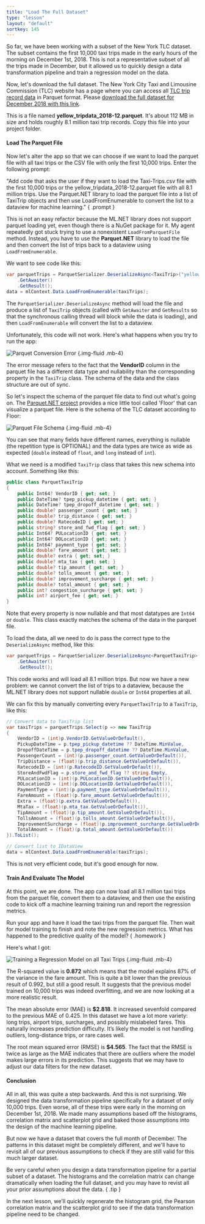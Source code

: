```yaml
---
title: "Load The Full Dataset"
type: "lesson"
layout: "default"
sortkey: 145
---
```


So far, we have been working with a subset of the New York TLC dataset. The subset contains the first 10,000 taxi trips made in the early hours of the morning on December 1st, 2018. This is not a representative subset of all the trips made in December, but it allowed us to quickly design a data transformation pipeline and train a regression model on the data.

Now, let's download the full dataset. The New York City Taxi and Limousine Commission (TLC) website has a page where you can access all [TLC trip record data](https://www.nyc.gov/site/tlc/about/tlc-trip-record-data.page) in Parquet format. Please [download the full dataset for December 2018 with this link](https://d37ci6vzurychx.cloudfront.net/trip-data/yellow_tripdata_2018-12.parquet).

This is a file named **yellow_tripdata_2018-12.parquet**. It's about 112 MB in size and holds roughly 8.1 million taxi trip records. Copy this file into your project folder.

#### Load The Parquet File

Now let's alter the app so that we can choose if we want to load the parquet file with all taxi trips or the CSV file with only the first 10,000 trips. Enter the following prompt:

"Add code that asks the user if they want to load the Taxi-Trips.csv file with the first 10,000 trips or the yellow_tripdata_2018-12.parquet file with all 8.1 million trips. Use the Parquet.NET library to load the parquet file into a list of TaxiTrip objects and then use LoadFromEnumerable to convert the list to a dataview for machine learning."
{ .prompt }

This is not an easy refactor because the ML.NET library does not support parquet loading yet, even though there is a NuGet package for it. My agent repeatedly got stuck trying to use a nonexistent `LoadFromParquetFile` method. Instead, you have to use the **Parquet.NET** library to load the file and then convert the list of trips back to a dataview using `LoadFromEnumerable`.

We want to see code like this:

```csharp
var parquetTrips = ParquetSerializer.DeserializeAsync<TaxiTrip>("yellow_tripdata_2018-12.parquet")
    .GetAwaiter()
    .GetResult();
data = mlContext.Data.LoadFromEnumerable(taxiTrips);
```

The `ParquetSerializer.DeserializeAsync` method will load the file and produce a list of `TaxiTrip` objects (called with `GetAwaiter` and `GetResults` so that the synchronous calling thread will block while the data is loading), and then `LoadFromEnumerable` will convert the list to a dataview. 

Unfortunately, this code will not work. Here's what happens when you try to run the app:

![Parquet Conversion Error](../img/parquet-error.jpg)
{.img-fluid .mb-4}

The error message refers to the fact that the **VendorID** column in the parquet file has a different data type and nullability than the corresponding property in the `TaxiTrip` class. The schema of the data and the class structure are out of sync.

So let's inspect the schema of the parquet file data to find out what's going on. The [Parquet.NET project](https://github.com/aloneguid/parquet-dotnet) provides a nice little tool called 'Floor' that can visualize a parquet file. Here is the schema of the TLC dataset according to Floor: 

![Parquet File Schema](../img/parquet-schema.jpg)
{.img-fluid .mb-4}

You can see that many fields have different names, everything is nullable (the repetition type is OPTIONAL) and the data types are twice as wide as expected (`double` instead of `float`, and `long` instead of `int`).

What we need is a modified `TaxiTrip` class that takes this new schema into account. Something like this:

```csharp
public class ParquetTaxiTrip
{
    public Int64? VendorID { get; set; }
    public DateTime? tpep_pickup_datetime { get; set; }
    public DateTime? tpep_dropoff_datetime { get; set; }
    public double? passenger_count { get; set; }
    public double? trip_distance { get; set; }
    public double? RatecodeID { get; set; }
    public string? store_and_fwd_flag { get; set; }
    public Int64? PULocationID { get; set; }
    public Int64? DOLocationID { get; set; }
    public Int64? payment_type { get; set; }
    public double? fare_amount { get; set; }
    public double? extra { get; set; }
    public double? mta_tax { get; set; }
    public double? tip_amount { get; set; }
    public double? tolls_amount { get; set; }
    public double? improvement_surcharge { get; set; }
    public double? total_amount { get; set; }
    public int? congestion_surcharge { get; set; }
    public int? airport_fee { get; set; }
}
```

Note that every property is now nullable and that most datatypes are `Int64` or `double`. This class exactly matches the schema of the data in the parquet file. 

To load the data, all we need to do is pass the correct type to the `DeserializeAsync` method, like this:

```csharp
var parquetTrips = ParquetSerializer.DeserializeAsync<ParquetTaxiTrip>("yellow_tripdata_2018-12.parquet")
    .GetAwaiter()
    .GetResult();
```

This code works and will load all 8.1 million trips. But now we have a new problem: we cannot convert the list of trips to a dataview, because the ML.NET library does not support nullable `double` or `Int64` properties at all. 

We can fix this by manually converting every `ParquetTaxiTrip` to a `TaxiTrip`, like this:

```csharp
// Convert data to TaxiTrip list
var taxiTrips = parquetTrips.Select(p => new TaxiTrip
{
    VendorID = (int)p.VendorID.GetValueOrDefault(),
    PickupDateTime = p.tpep_pickup_datetime ?? DateTime.MinValue,
    DropoffDateTime = p.tpep_dropoff_datetime ?? DateTime.MinValue,
    PassengerCount = (int)(p.passenger_count.GetValueOrDefault()),
    TripDistance = (float)(p.trip_distance.GetValueOrDefault()),
    RatecodeID = (int)(p.RatecodeID.GetValueOrDefault()),
    StoreAndFwdFlag = p.store_and_fwd_flag ?? string.Empty,
    PULocationID = (int)(p.PULocationID.GetValueOrDefault()),
    DOLocationID = (int)(p.DOLocationID.GetValueOrDefault()),
    PaymentType = (int)(p.payment_type.GetValueOrDefault()),
    FareAmount = (float)(p.fare_amount.GetValueOrDefault()),
    Extra = (float)(p.extra.GetValueOrDefault()),
    MtaTax = (float)(p.mta_tax.GetValueOrDefault()),
    TipAmount = (float)(p.tip_amount.GetValueOrDefault()),
    TollsAmount = (float)(p.tolls_amount.GetValueOrDefault()),
    ImprovementSurcharge = (float)(p.improvement_surcharge.GetValueOrDefault()),
    TotalAmount = (float)(p.total_amount.GetValueOrDefault())
}).ToList();

// Convert list to IDataView
data = mlContext.Data.LoadFromEnumerable(taxiTrips);
```

This is not very efficient code, but it's good enough for now. 

#### Train And Evaluate The Model

At this point, we are done. The app can now load all 8.1 million taxi trips from the parquet file, convert them to a dataview, and then use the existing code to kick off a machine learning training run and report the regression metrics. 

Run your app and have it load the taxi trips from the parquet file. Then wait for model training to finish and note the new regression metrics. What has happened to the predictive quality of the model? 
{ .homework }

Here's what I got:

![Training a Regression Model on all Taxi Trips](../img/evaluate-parquet.jpg)
{.img-fluid .mb-4}

The R-squared value is **0.872** which means that the model explains 87% of the variance in the fare amount. This is quite a bit lower than the previous result of 0.992, but still a good result. It suggests that the previous model trained on 10,000 trips was indeed overfitting, and we are now looking at a more realistic result. 

The mean absolute error (MAE) is **$2.818**. It increased sevenfold compared to the previous MAE of 0.425. In this dataset we have a lot more variety: long trips, airport trips, surcharges, and possibly mislabeled fares. This naturally increases prediction difficulty. It’s likely the model is not handling outliers, long-distance trips, or rare cases well.

The root mean squared error (RMSE) is **$4.565**. The fact that the RMSE is twice as large as the MAE indicates that there are outliers where the model makes large errors in its prediction. This suggests that we may have to adjust our data filters for the new dataset. 

#### Conclusion 

All in all, this was quite a step backwards. And this is not surprising. We designed the data transformation pipeline specifically for a dataset of only 10,000 trips. Even worse, all of these trips were early in the morning on December 1st, 2018. We made many assumptions based off the histograms, correlation matrix and scatterplot grid and baked those assumptions into the design of the machine learning pipeline.

But now we have a dataset that covers the full month of December. The patterns in this dataset might be completely different, and we'll have to revisit all of our previous assumptions to check if they are still valid for this much larger dataset. 

Be very careful when you design a data transformation pipeline for a partial subset of a dataset. The histograms and the correlation matrix can change dramatically when loading the full dataset, and you may have to revist all your prior assumptions about the data.
{ .tip }

In the next lesson, we'll quickly regenerate the histogram grid, the Pearson correlation matrix and the scatterplot grid to see if the data transformation pipeline need to be changed. 
